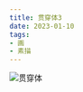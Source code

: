 ```yaml
---
title: 贯穿体3
date: 2023-01-10
tags:
- 画
- 素描
---
```


![贯穿体](C04F771E-BFF9-4FCE-97B4-0239AD527C02.jpg)